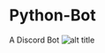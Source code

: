 # Python-Bot
A Discord Bot 
![alt title](https://camo.githubusercontent.com/31e7b9817b9a178c217d9d3ff9fe26f98332bcdecd48cac8632a1c40190647ee/68747470733a2f2f63646e2e646973636f72646170702e636f6d2f69636f6e732f3937393039353732393436333236333234322f31663234386664313632376462396636393634653564393166333634396534622e776562703f73697a653d313030)
